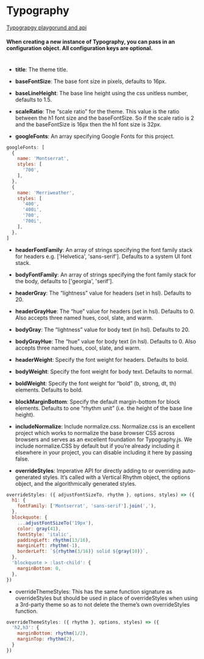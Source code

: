 # Typography
[Typograpgy playgorund and api](https://kyleamathews.github.io/typography.js/)

#### When creating a new instance of Typography, you can pass in an configuration object. All configuration keys are optional.
#
- **title**: The theme title.
- **baseFontSize**: The base font size in pixels, defaults to 16px.

- **baseLineHeight**: The base line height using the css unitless number, defaults to 1.5.

- **scaleRatio**: The “scale ratio” for the theme. This value is the ratio between the h1 font size and the baseFontSize. So if the scale ratio is 2 and the baseFontSize is 16px then the h1 font size is 32px.

- **googleFonts**: An array specifying Google Fonts for this project.
```javascript
googleFonts: [
  {
    name: 'Montserrat',
    styles: [
      '700',
    ],
  },
  {
    name: 'Merriweather',
    styles: [
      '400',
      '400i',
      '700',
      '700i',
    ],
  },
]
```
- **headerFontFamily**: An array of strings specifying the font family stack for headers e.g. ['Helvetica', 'sans-serif']. Defaults to a system UI font stack.

- **bodyFontFamily**: An array of strings specifying the font family stack for the body, defaults to ['georgia', 'serif'].

- **headerGray**: The “lightness” value for headers (set in hsl). Defaults to 20.

- **headerGrayHue**: The “hue” value for headers (set in hsl). Defaults to 0. Also accepts three named hues, cool, slate, and warm.

- **bodyGray**: The “lightness” value for body text (in hsl). Defaults to 20.

- **bodyGrayHue**: The “hue” value for body text (in hsl). Defaults to 0. Also accepts three named hues, cool, slate, and warm.

- **headerWeight**: Specify the font weight for headers. Defaults to bold.

- **bodyWeight**: Specify the font weight for body text. Defaults to normal.

- **boldWeight**: Specify the font weight for “bold” (b, strong, dt, th) elements. Defaults to bold.

- **blockMarginBottom**: Specify the default margin-bottom for block elements. Defaults to one “rhythm unit” (i.e. the height of the base line height).

- **includeNormalize**: Include normalize.css. Normalize.css is an excellent project which works to normalize the base browser CSS across browsers and serves as an excellent foundation for Typography.js. We include normalize.CSS by default but if you’re already including it elsewhere in your project, you can disable including it here by passing false.

- **overrideStyles**: Imperative API for directly adding to or overriding auto-generated styles. It’s called with a Vertical Rhythm object, the options object, and the algorithmically generated styles.
```javascript
overrideStyles: ({ adjustFontSizeTo, rhythm }, options, styles) => ({
  h1: {
    fontFamily: ['Montserrat', 'sans-serif'].join(','),
  },
  blockquote: {
    ...adjustFontSizeTo('19px'),
    color: gray(41),
    fontStyle: 'italic',
    paddingLeft: rhythm(13/16),
    marginLeft: rhythm(-1),
    borderLeft: `${rhythm(3/16)} solid ${gray(10)}`,
  },
  'blockquote > :last-child': {
    marginBottom: 0,
  },
})
```

- overrideThemeStyles: This has the same function signature as overrideStyles but should be used in place of overrideStyles when using a 3rd-party theme so as to not delete the theme’s own overrideStyles function.
```javascript
overrideThemeStyles: ({ rhythm }, options, styles) => ({
  'h2,h3': {
    marginBottom: rhythm(1/2),
    marginTop: rhythm(2),
  }
})
```
